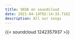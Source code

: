 ```yaml
---
title: SKOA on soundcloud
date: 2021-04-14T02:14:33.716Z
description: All our songs
---
```

{{< soundcloud 1242357937 >}}